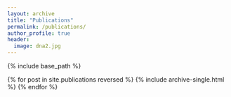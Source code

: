```yaml
---
layout: archive
title: "Publications"
permalink: /publications/
author_profile: true
header:
  image: dna2.jpg
---
```



  <!-- You can also find my articles on [my Google Scholar profile](https://scholar.google.com/citations?user=KNZTJ40AAAAJ&hl=en){: .btn .btn--success} -->


{% include base_path %}

{% for post in site.publications reversed %}
  {% include archive-single.html %}
{% endfor %}
